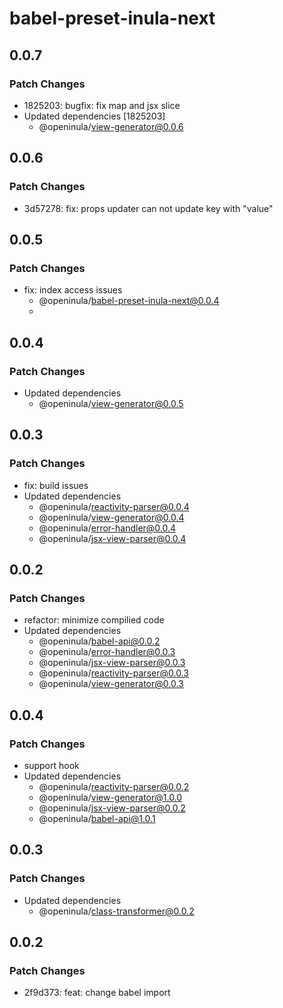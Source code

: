 # babel-preset-inula-next

## 0.0.7

### Patch Changes

- 1825203: bugfix: fix map and jsx slice
- Updated dependencies [1825203]
  - @openinula/view-generator@0.0.6

## 0.0.6

### Patch Changes

- 3d57278: fix: props updater can not update key with "value"

## 0.0.5

### Patch Changes

- fix: index access issues
  - @openinula/babel-preset-inula-next@0.0.4
  -

## 0.0.4

### Patch Changes

- Updated dependencies
  - @openinula/view-generator@0.0.5

## 0.0.3

### Patch Changes

- fix: build issues
- Updated dependencies
  - @openinula/reactivity-parser@0.0.4
  - @openinula/view-generator@0.0.4
  - @openinula/error-handler@0.0.4
  - @openinula/jsx-view-parser@0.0.4

## 0.0.2

### Patch Changes

- refactor: minimize compilied code
- Updated dependencies
  - @openinula/babel-api@0.0.2
  - @openinula/error-handler@0.0.3
  - @openinula/jsx-view-parser@0.0.3
  - @openinula/reactivity-parser@0.0.3
  - @openinula/view-generator@0.0.3

## 0.0.4

### Patch Changes

- support hook
- Updated dependencies
  - @openinula/reactivity-parser@0.0.2
  - @openinula/view-generator@1.0.0
  - @openinula/jsx-view-parser@0.0.2
  - @openinula/babel-api@1.0.1

## 0.0.3

### Patch Changes

- Updated dependencies
  - @openinula/class-transformer@0.0.2

## 0.0.2

### Patch Changes

- 2f9d373: feat: change babel import
